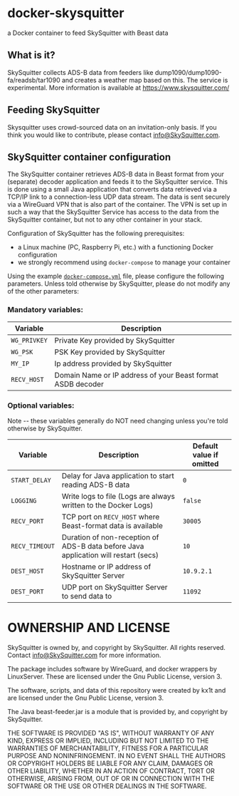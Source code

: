 # docker-skysquitter
 a Docker container to feed SkySquitter with Beast data

## What is it?
SkySquitter collects ADS-B data from feeders like dump1090/dump1090-fa/readsb/tar1090 and creates a weather map based on this. The service is experimental. More information is available at https://www.skysquitter.com/

## Feeding SkySquitter
Skysquitter uses crowd-sourced data on an invitation-only basis. If you think you would like to contribute, please contact info@SkySquitter.com.

## SkySquitter container configuration

The SkySquitter container retrieves ADS-B data in Beast format from your (separate) decoder application and feeds it to the SkySquitter service.
This is done using a small Java application that converts data retrieved via a TCP/IP link to a connection-less UDP data stream.
The data is sent securely via a WireGuard VPN that is also part of the container. The VPN is set up in such a way that the SkySquitter Service has access to the data from the SkySquitter container, but not to any other container in your stack. 

Configuration of SkySquitter has the following prerequisites:
- a Linux machine (PC, Raspberry Pi, etc.) with a functioning Docker configuration
- we strongly recommend using `docker-compose` to manage your container

Using the example [`docker-compose.yml`](docker-compose.yml) file, please configure the following parameters. Unless told otherwise by SkySquitter, please do not modify any of the other parameters:

### Mandatory variables:
| Variable     | Description                                                 |
|--------------|-------------------------------------------------------------|
| `WG_PRIVKEY` | Private Key provided by SkySquitter                         |
| `WG_PSK`     | PSK Key provided by SkySquitter                             |
| `MY_IP`      | Ip address provided by SkySquitter                          |
| `RECV_HOST`  | Domain Name or IP address of your Beast format ASDB decoder |

### Optional variables:
Note -- these variables generally do NOT need changing unless you're told otherwise by SkySquitter.

| Variable       | Description                                                                         | Default value if omitted |
|----------------|-------------------------------------------------------------------------------------|--------------------------|
| `START_DELAY`  | Delay for Java application to start reading ADS-B data                              | `0`                      |
| `LOGGING`      | Write logs to file (Logs are always written to the Docker Logs)                     | `false`                  |
| `RECV_PORT`    | TCP port on `RECV_HOST` where Beast-format data is available                        | `30005`                  |
| `RECV_TIMEOUT` | Duration of non-reception of ADS-B data before Java application will restart (secs) | `10`                     |
| `DEST_HOST`    | Hostname or IP address of SkySquitter Server                                        | `10.9.2.1`               |
| `DEST_PORT`    | UDP port on SkySquitter Server to send data to                                      | `11092`                  |

# OWNERSHIP AND LICENSE
SkySquitter is owned by, and copyright by SkySquitter. All rights reserved.
Contact info@SkySquitter.com for more information.

The package includes software by WireGuard, and docker wrappers by LinuxServer. These are licensed under the Gnu Public License, version 3.

The software, scripts, and data of this repository were created by kx1t and are licensed under the Gnu Public License, version 3.

The Java beast-feeder.jar is a module that is provided by, and copyright by SkySquitter.

THE SOFTWARE IS PROVIDED "AS IS", WITHOUT WARRANTY OF ANY KIND, EXPRESS OR IMPLIED, INCLUDING BUT NOT LIMITED TO THE WARRANTIES OF MERCHANTABILITY, FITNESS FOR A PARTICULAR PURPOSE AND NONINFRINGEMENT. IN NO EVENT SHALL THE AUTHORS OR COPYRIGHT HOLDERS BE LIABLE FOR ANY CLAIM, DAMAGES OR OTHER LIABILITY, WHETHER IN AN ACTION OF CONTRACT, TORT OR OTHERWISE, ARISING FROM, OUT OF OR IN CONNECTION WITH THE SOFTWARE OR THE USE OR OTHER DEALINGS IN THE SOFTWARE.
